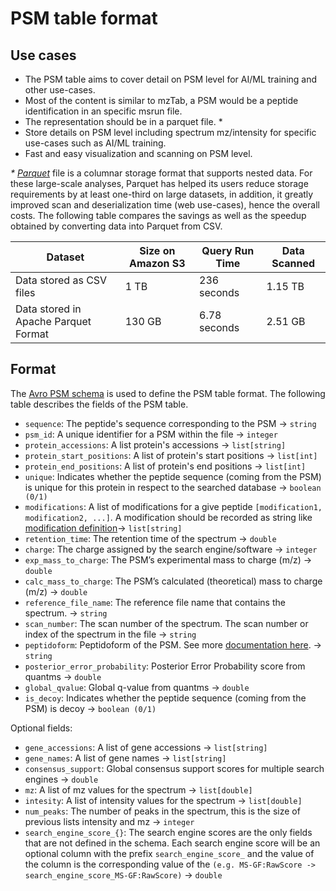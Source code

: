 # PSM table format

## Use cases

- The PSM table aims to cover detail on PSM level for AI/ML training and other use-cases. 
- Most of the content is similar to mzTab, a PSM would be a peptide identification in an specific msrun file.
- The representation should be in a parquet file. *
- Store details on PSM level including spectrum mz/intensity for specific use-cases such as AI/ML training.
- Fast and easy visualization and scanning on PSM level.


_* [Parquet](https://github.com/apache/parquet-format)_ file is a columnar storage format that supports nested data. For these large-scale analyses, Parquet has helped its users reduce storage requirements by at least one-third on large datasets, in addition, it greatly improved scan and deserialization time (web use-cases), hence the overall costs. The following table compares the savings as well as the speedup obtained by converting data into Parquet from CSV.

| Dataset    | Size on Amazon S3 | Query Run Time | Data Scanned |
| ---------  |--------------|-----------|--------|
|Data stored as CSV files | 1 TB     | 236 seconds     | 1.15 TB |
|Data stored in Apache Parquet Format | 130 GB     | 6.78 seconds     | 2.51 GB |

## Format

The [Avro PSM schema](psm.avsc) is used to define the PSM table format. The following table describes the fields of the PSM table.

- `sequence`: The peptide's sequence corresponding to the PSM -> `string`
- `psm_id`: A unique identifier for a PSM within the file -> `integer`
- `protein_accessions`: A list protein's accessions -> `list[string]` 
- `protein_start_positions`: A list of protein's start positions -> `list[int]`
- `protein_end_positions`: A list of protein's end positions -> `list[int]`
- `unique`: Indicates whether the peptide sequence (coming from the PSM) is unique for this protein in respect to the searched database -> `boolean (0/1)`
- `modifications`: A list of modifications for a give peptide `[modification1, modification2, ...]`. A modification should be recorded as string like [modification definition](README.md#modifications)-> `list[string]`
- `retention_time`: The retention time of the spectrum -> `double`
- `charge`: The charge assigned by the search engine/software -> `integer`
- `exp_mass_to_charge`: The PSM’s experimental mass to charge (m/z) -> `double`
- `calc_mass_to_charge`: The PSM’s calculated (theoretical) mass to charge (m/z) -> `double`
- `reference_file_name`: The reference file name that contains the spectrum. -> `string` 
- `scan_number`: The scan number of the spectrum. The scan number or index of the spectrum in the file -> `string` 
- `peptidoform`: Peptidoform of the PSM. See more [documentation here](README.md#peptidoform). -> `string`
- `posterior_error_probability`: Posterior Error Probability score from quantms -> `double`
- `global_qvalue`: Global q-value from quantms -> `double`
- `is_decoy`: Indicates whether the peptide sequence (coming from the PSM) is decoy -> `boolean (0/1)`

Optional fields:

- `gene_accessions`: A list of gene accessions -> `list[string]`
- `gene_names`: A list of gene names -> `list[string]`
- `consensus_support`: Global consensus support scores for multiple search engines -> `double`
- `mz`: A list of mz values for the spectrum -> `list[double]`
- `intesity`: A list of intensity values for the spectrum ->  `list[double]`
- `num_peaks`: The number of peaks in the spectrum, this is the size of previous lists intensity and mz -> `integer`
- `search_engine_score_{}`: The search engine scores are the only fields that are not defined in the schema. Each search engine score will be an optional column with the prefix `search_engine_score_` and the value of the column is the corresponding value of the `(e.g. MS-GF:RawScore -> search_engine_score_MS-GF:RawScore)` -> `double`